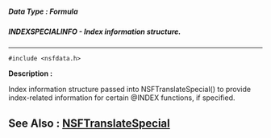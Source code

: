 ##### Data Type : Formula
##### INDEXSPECIALINFO - Index information structure.
---
```
#include <nsfdata.h>
```
**Description :**

Index information structure passed into NSFTranslateSpecial() to provide 
index-related information for certain @INDEX functions, if specified.

**See Also :**
[NSFTranslateSpecial](/domino-c-api-docs/reference/Func/NSFTranslateSpecial)
---
